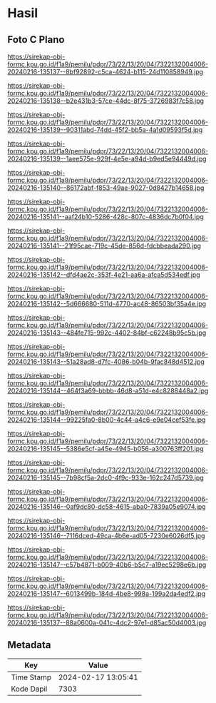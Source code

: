 # Hasil

## Foto C Plano

https://sirekap-obj-formc.kpu.go.id/f1a9/pemilu/pdpr/73/22/13/20/04/7322132004006-20240216-135137--8bf92892-c5ca-4624-b115-24d110858949.jpg

https://sirekap-obj-formc.kpu.go.id/f1a9/pemilu/pdpr/73/22/13/20/04/7322132004006-20240216-135138--b2e431b3-57ce-44dc-8f75-3726983f7c58.jpg

https://sirekap-obj-formc.kpu.go.id/f1a9/pemilu/pdpr/73/22/13/20/04/7322132004006-20240216-135139--90311abd-74dd-45f2-bb5a-4a1d09593f5d.jpg

https://sirekap-obj-formc.kpu.go.id/f1a9/pemilu/pdpr/73/22/13/20/04/7322132004006-20240216-135139--1aee575e-929f-4e5e-a94d-b9ed5e94449d.jpg

https://sirekap-obj-formc.kpu.go.id/f1a9/pemilu/pdpr/73/22/13/20/04/7322132004006-20240216-135140--86172abf-f853-49ae-9027-0d8427b14658.jpg

https://sirekap-obj-formc.kpu.go.id/f1a9/pemilu/pdpr/73/22/13/20/04/7322132004006-20240216-135141--aaf24b10-5286-428c-807c-4836dc7b0f04.jpg

https://sirekap-obj-formc.kpu.go.id/f1a9/pemilu/pdpr/73/22/13/20/04/7322132004006-20240216-135141--21f95cae-719c-45de-856d-fdcbbeada290.jpg

https://sirekap-obj-formc.kpu.go.id/f1a9/pemilu/pdpr/73/22/13/20/04/7322132004006-20240216-135142--dfd4ae2c-353f-4e21-aa6a-afca5d534edf.jpg

https://sirekap-obj-formc.kpu.go.id/f1a9/pemilu/pdpr/73/22/13/20/04/7322132004006-20240216-135142--5d666680-511d-4770-ac48-86503bf35a4e.jpg

https://sirekap-obj-formc.kpu.go.id/f1a9/pemilu/pdpr/73/22/13/20/04/7322132004006-20240216-135143--484fe715-992c-4402-84bf-c62248b95c5b.jpg

https://sirekap-obj-formc.kpu.go.id/f1a9/pemilu/pdpr/73/22/13/20/04/7322132004006-20240216-135143--51a28ad8-d7fc-4086-b04b-9fac848d4512.jpg

https://sirekap-obj-formc.kpu.go.id/f1a9/pemilu/pdpr/73/22/13/20/04/7322132004006-20240216-135144--464f3a69-bbbb-46d8-a51d-e4c8288448a2.jpg

https://sirekap-obj-formc.kpu.go.id/f1a9/pemilu/pdpr/73/22/13/20/04/7322132004006-20240216-135144--99225fa0-8b00-4c44-a4c6-e9e04cef53fe.jpg

https://sirekap-obj-formc.kpu.go.id/f1a9/pemilu/pdpr/73/22/13/20/04/7322132004006-20240216-135145--5386e5cf-a45e-4945-b056-a300763ff201.jpg

https://sirekap-obj-formc.kpu.go.id/f1a9/pemilu/pdpr/73/22/13/20/04/7322132004006-20240216-135145--7b98cf5a-2dc0-4f9c-933e-162c247d5739.jpg

https://sirekap-obj-formc.kpu.go.id/f1a9/pemilu/pdpr/73/22/13/20/04/7322132004006-20240216-135146--0af9dc80-dc58-4615-aba0-7839a05e9074.jpg

https://sirekap-obj-formc.kpu.go.id/f1a9/pemilu/pdpr/73/22/13/20/04/7322132004006-20240216-135146--7116dced-49ca-4b6e-ad05-7230e6026df5.jpg

https://sirekap-obj-formc.kpu.go.id/f1a9/pemilu/pdpr/73/22/13/20/04/7322132004006-20240216-135147--c57b4871-b009-40b6-b5c7-a19ec5298e6b.jpg

https://sirekap-obj-formc.kpu.go.id/f1a9/pemilu/pdpr/73/22/13/20/04/7322132004006-20240216-135147--6013499b-184d-4be8-998a-199a2da4edf2.jpg

https://sirekap-obj-formc.kpu.go.id/f1a9/pemilu/pdpr/73/22/13/20/04/7322132004006-20240216-135137--88a0600a-041c-4dc2-97e1-d85ac50d4003.jpg


## Metadata

| Key        | Value               |
| ---------- | ------------------- |
| Time Stamp | 2024-02-17 13:05:41 |
| Kode Dapil | 7303                |



